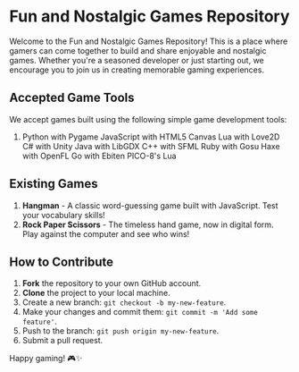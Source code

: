 # Fun and Nostalgic Games Repository

Welcome to the Fun and Nostalgic Games Repository! This is a place where gamers can come together to build and share enjoyable and nostalgic games. Whether you're a seasoned developer or just starting out, we encourage you to join us in creating memorable gaming experiences.

## Accepted Game Tools

We accept games built using the following simple game development tools:

1. Python with Pygame
JavaScript with HTML5 Canvas
Lua with Love2D
C# with Unity
Java with LibGDX
C++ with SFML
Ruby with Gosu
Haxe with OpenFL
Go with Ebiten
PICO-8's Lua

## Existing Games

1. **Hangman** - A classic word-guessing game built with JavaScript. Test your vocabulary skills!
2. **Rock Paper Scissors** - The timeless hand game, now in digital form. Play against the computer and see who wins!

## How to Contribute

1. **Fork** the repository to your own GitHub account.
2. **Clone** the project to your local machine.
3. Create a new branch: `git checkout -b my-new-feature`.
4. Make your changes and commit them: `git commit -m 'Add some feature'`.
5. Push to the branch: `git push origin my-new-feature`.
6. Submit a pull request.

Happy gaming! 🎮✨

